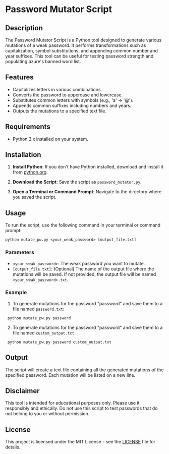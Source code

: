 # Password Mutator Script

## Description

The Password Mutator Script is a Python tool designed to generate various mutations of a weak password. It performs transformations such as capitalization, symbol substitutions, and appending common number and year suffixes. This tool can be useful for testing password strength and populating azure's banned word list. 

## Features

- Capitalizes letters in various combinations.
- Converts the password to uppercase and lowercase.
- Substitutes common letters with symbols (e.g., 'a' -> '@').
- Appends common suffixes including numbers and years.
- Outputs the mutations to a specified text file.

## Requirements

- Python 3.x installed on your system.

## Installation

1. **Install Python**: If you don't have Python installed, download and install it from [python.org](https://www.python.org/downloads/).

2. **Download the Script**: Save the script as `password_mutator.py`.

3. **Open a Terminal or Command Prompt**: Navigate to the directory where you saved the script.

## Usage

To run the script, use the following command in your terminal or command prompt:
```
python mutate_pw.py <your_weak_password> [output_file.txt]
````

### Parameters

- `<your_weak_password>`: The weak password you want to mutate.
- `[output_file.txt]`: (Optional) The name of the output file where the mutations will be saved. If not provided, the output file will be named `<your_weak_password>.txt`.

### Example

1. To generate mutations for the password "password" and save them to a file named `password.txt`:

```
 python mutate_pw.py password
 ```

2. To generate mutations for the password "password" and save them to a file named `custom_output.txt`:

```
 python mutate_pw.py password custom_output.txt 
 ```


## Output

The script will create a text file containing all the generated mutations of the specified password. Each mutation will be listed on a new line.

## Disclaimer

This tool is intended for educational purposes only. Please use it responsibly and ethically. Do not use this script to test passwords that do not belong to you or without permission.


## License

This project is licensed under the MIT License - see the [LICENSE](LICENSE) file for details.


